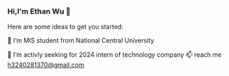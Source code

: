 ### Hi,I'm Ethan Wu 👋

Here are some ideas to get you started:

🌱 I’m MIS student from National Central University

💼 I’m activly seeking for 2024 intern of technology company
📫 reach me h3240281370@gmail.com
